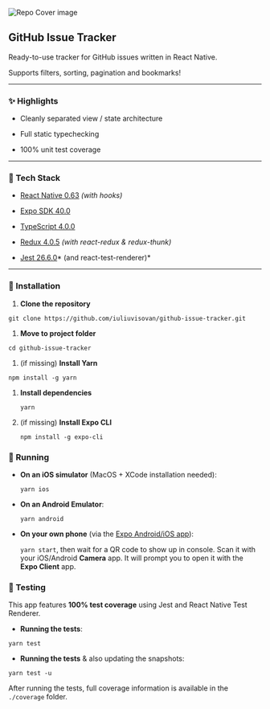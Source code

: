 ![Repo Cover image](https://i.imgur.com/MW5MqrD.png "Repo Cover image")

## GitHub Issue Tracker

Ready-to-use tracker for GitHub issues written in React Native. 

Supports filters, sorting, pagination and bookmarks!

------------


### :sparkles: Highlights 

- Cleanly separated view / state architecture

- Full static typechecking

- 100% unit test coverage

------------


### :page_with_curl: Tech Stack

- [React Native 0.63](https://reactnative.dev/ " React Native 0.63") *(with hooks)*

- [Expo SDK 40.0 ](https://expo.io/ "Expo SDK 40")

- [TypeScript 4.0.0](https://www.typescriptlang.org/ "TypeScript 4.0.0")

- [Redux 4.0.5](https://redux.js.org/introduction/installation "Redux 4.0.5") *(with react-redux & redux-thunk)*

- [ Jest 26.6.0](https://jestjs.io/ " Jest 26.6.0")* (and react-test-renderer)*


------------


### :open_file_folder: Installation

1. **Clone the repository**

 `git clone https://github.com/iuliuvisovan/github-issue-tracker.git`
 
1. **Move to project folder**

 `cd github-issue-tracker`
 
1. (if missing) **Install Yarn**

 `npm install -g yarn`
1. **Install dependencies**

	`yarn`

1. (if missing) **Install Expo CLI**

	`npm install -g expo-cli`
	


### :iphone: Running

- **On an iOS simulator** (MacOS + XCode installation needed):

	`yarn ios`
	
- **On an Android Emulator**:

	`yarn android`
	
- **On your own phone** (via the [Expo Android/iOS app](https://apps.apple.com/us/app/expo-client/id982107779 "Expo Client ")):

	 `yarn start`, then wait for a QR code to show up in console. Scan it with your iOS/Android **Camera** app. It will prompt you to open it with the **Expo Client** app.


### 🧪 Testing

This app features **100% test coverage** using Jest and React Native Test Renderer.

- **Running the tests**:

`yarn test`

- **Running the tests** & also updating the snapshots:

`yarn test -u`

After running the tests, full coverage information is available in the `./coverage` folder.









